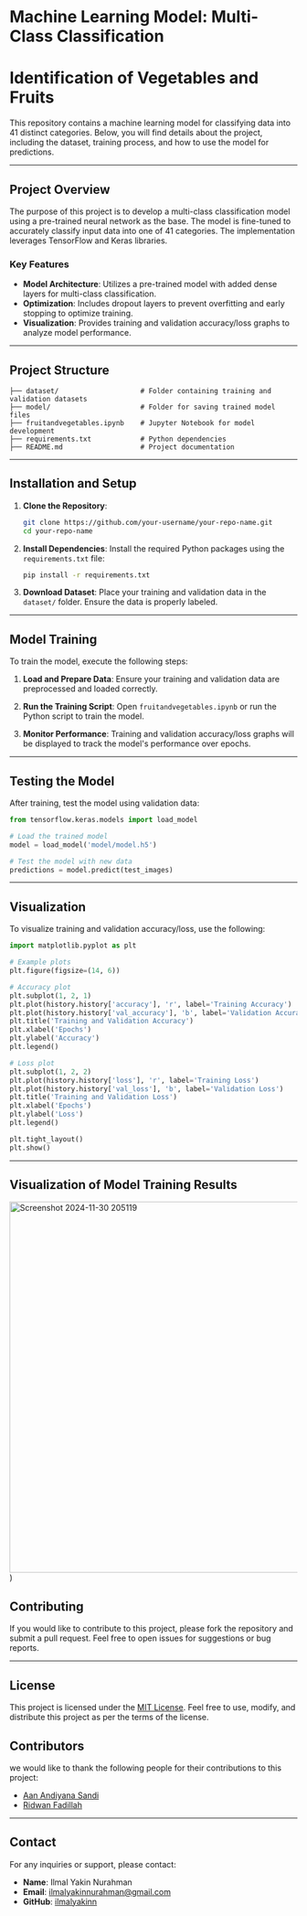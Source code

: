 # Machine Learning Model: Multi-Class Classification
# Identification of Vegetables and Fruits

This repository contains a machine learning model for classifying data into 41 distinct categories. Below, you will find details about the project, including the dataset, training process, and how to use the model for predictions.

---

## Project Overview
The purpose of this project is to develop a multi-class classification model using a pre-trained neural network as the base. The model is fine-tuned to accurately classify input data into one of 41 categories. The implementation leverages TensorFlow and Keras libraries.

### Key Features
- **Model Architecture**: Utilizes a pre-trained model with added dense layers for multi-class classification.
- **Optimization**: Includes dropout layers to prevent overfitting and early stopping to optimize training.
- **Visualization**: Provides training and validation accuracy/loss graphs to analyze model performance.

---

## Project Structure

```
├── dataset/                    # Folder containing training and validation datasets
├── model/                      # Folder for saving trained model files
├── fruitandvegetables.ipynb    # Jupyter Notebook for model development
├── requirements.txt            # Python dependencies
├── README.md                   # Project documentation
```

---

## Installation and Setup

1. **Clone the Repository**:
   ```bash
   git clone https://github.com/your-username/your-repo-name.git
   cd your-repo-name
   ```

2. **Install Dependencies**:
   Install the required Python packages using the `requirements.txt` file:
   ```bash
   pip install -r requirements.txt
   ```

3. **Download Dataset**:
   Place your training and validation data in the `dataset/` folder. Ensure the data is properly labeled.

---

## Model Training

To train the model, execute the following steps:

1. **Load and Prepare Data**:
   Ensure your training and validation data are preprocessed and loaded correctly.

2. **Run the Training Script**:
   Open `fruitandvegetables.ipynb` or run the Python script to train the model.

3. **Monitor Performance**:
   Training and validation accuracy/loss graphs will be displayed to track the model's performance over epochs.

---

## Testing the Model

After training, test the model using validation data:

```python
from tensorflow.keras.models import load_model

# Load the trained model
model = load_model('model/model.h5')

# Test the model with new data
predictions = model.predict(test_images)
```

---

## Visualization

To visualize training and validation accuracy/loss, use the following:

```python
import matplotlib.pyplot as plt

# Example plots
plt.figure(figsize=(14, 6))

# Accuracy plot
plt.subplot(1, 2, 1)
plt.plot(history.history['accuracy'], 'r', label='Training Accuracy')
plt.plot(history.history['val_accuracy'], 'b', label='Validation Accuracy')
plt.title('Training and Validation Accuracy')
plt.xlabel('Epochs')
plt.ylabel('Accuracy')
plt.legend()

# Loss plot
plt.subplot(1, 2, 2)
plt.plot(history.history['loss'], 'r', label='Training Loss')
plt.plot(history.history['val_loss'], 'b', label='Validation Loss')
plt.title('Training and Validation Loss')
plt.xlabel('Epochs')
plt.ylabel('Loss')
plt.legend()

plt.tight_layout()
plt.show()
```

---

## Visualization of Model Training Results

<img width="649" alt="Screenshot 2024-11-30 205119" src="https://github.com/user-attachments/assets/d7dab1d8-349b-4e96-8b90-b5890dd6c763">
)


## Contributing
If you would like to contribute to this project, please fork the repository and submit a pull request. Feel free to open issues for suggestions or bug reports.

---

## License
This project is licensed under the [MIT License](LICENSE). Feel free to use, modify, and distribute this project as per the terms of the license.
## Contributors
we would like to thank the following people for their contributions to this project:

- [Aan Andiyana Sandi](https://github.com/aan-andiyanaS)
- [Ridwan Fadillah](https://github.com/RidwanFadillah)

---

## Contact
For any inquiries or support, please contact:
- **Name**: Ilmal Yakin Nurahman
- **Email**: ilmalyakinnurahman@gmail.com
- **GitHub**: [ilmalyakinn](https://github.com/ilmalyakinn)

